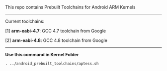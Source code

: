 This repo contains Prebuilt Toolchains for Android ARM Kernels

-----------------------------------------

Current toolchains:

[1] **arm-eabi-4.7**: GCC 4.7 toolchain from Google

[2] **arm-eabi-4.8**: GCC 4.8 toolchain from Google

-----------------------------------------

**Use this command in Kernel Folder**
```
. ../android_prebuilt_toolchains/aptess.sh
```

